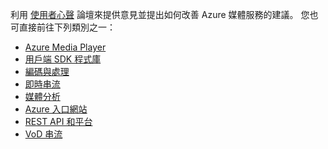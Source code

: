 利用 [使用者心聲](http://go.microsoft.com/fwlink/?linkid=698785&clcid=0x409) 論壇來提供意見並提出如何改善 Azure 媒體服務的建議。 您也可直接前往下列類別之一： 

* [Azure Media Player](https://feedback.azure.com/forums/169396-media-services/category/109320-azure-media-player/)
* [用戶端 SDK 程式庫](https://feedback.azure.com/forums/169396-media-services/category/144435-client-sdks/)
* [編碼與處理](https://feedback.azure.com/forums/169396-media-services/category/144411-encoding-and-processing/)
* [即時串流](https://feedback.azure.com/forums/169396-media-services/category/144414-live-streaming/)
* [媒體分析](https://feedback.azure.com/forums/169396-media-services/category/146181-media-analytics)
* [Azure 入口網站](https://feedback.azure.com/forums/169396-media-services/category/144432-portal/)
* [REST API 和平台](https://feedback.azure.com/forums/169396-media-services/category/144423-rest-api-and-platform/)
* [VoD 串流](https://feedback.azure.com/forums/169396-media-services/category/144429-vod-streaming/)



<!--HONumber=Jan17_HO1-->


